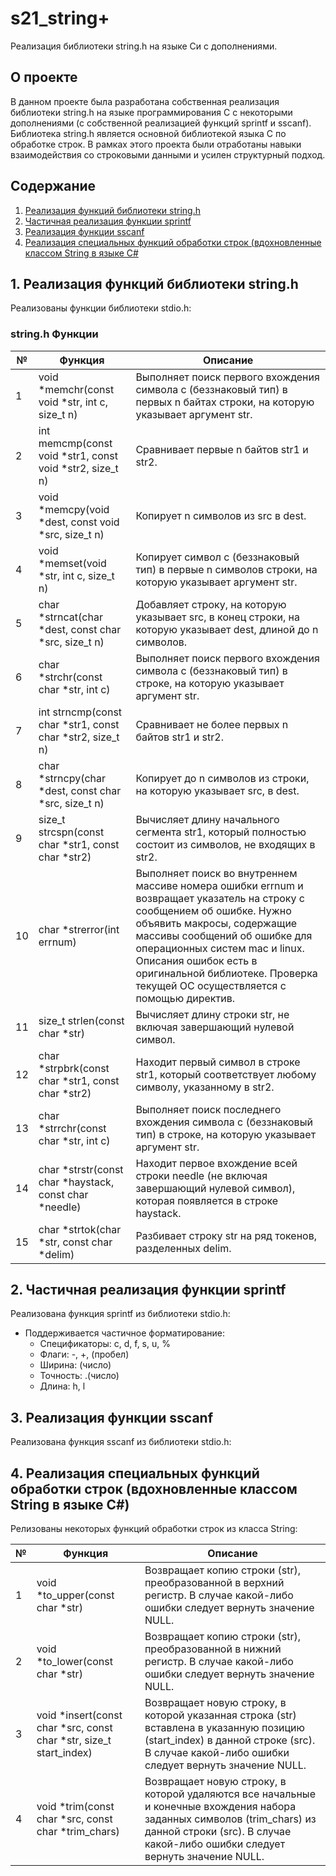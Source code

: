 # s21_string+

Реализация библиотеки string.h  на языке Си с дополнениями.

## О проекте

В данном проекте была разработана собственная реализация библиотеки string.h на языке программирования С с некоторыми дополнениями (с собственной реализацией функций sprintf и sscanf). Библиотека string.h является основной библиотекой языка С по обработке строк. В рамках этого проекта были отработаны навыки взаимодействия со строковыми данными и усилен структурный подход.

## Содержание

1. [Реализация функций библиотеки string.h](#1-реализация-функций-библиотеки-string.h)
2. [Частичная реализация функции sprintf](#2-частичная-реализация-функции-sprintf)
3. [Реализация функции sscanf](#3-реализация-функции-sscanf)
4. [Реализация специальных функций обработки строк (вдохновленные классом String в языке C#](#4-реализация-специальных-функций-обработки-строк-вдохновленные-классом-string-в-языке-c)
## 1. Реализация функций библиотеки string.h

Реализованы функции библиотеки stdio.h:

### string.h Функции

| № | Функция | Описание |
| ------ | ------ | ------ |
| 1 | void *memchr(const void *str, int c, size_t n) | Выполняет поиск первого вхождения символа c (беззнаковый тип) в первых n байтах строки, на которую указывает аргумент str. |
| 2 | int memcmp(const void *str1, const void *str2, size_t n) | Сравнивает первые n байтов str1 и str2. |
| 3 | void *memcpy(void *dest, const void *src, size_t n) | Копирует n символов из src в dest. |
| 4 | void *memset(void *str, int c, size_t n) | Копирует символ c (беззнаковый тип) в первые n символов строки, на которую указывает аргумент str. |
| 5 | char *strncat(char *dest, const char *src, size_t n) | Добавляет строку, на которую указывает src, в конец строки, на которую указывает dest, длиной до n символов. |
| 6	| char *strchr(const char *str, int c) | Выполняет поиск первого вхождения символа c (беззнаковый тип) в строке, на которую указывает аргумент str. |
| 7 | int strncmp(const char *str1, const char *str2, size_t n) | Сравнивает не более первых n байтов str1 и str2. |
| 8 | char *strncpy(char *dest, const char *src, size_t n) | Копирует до n символов из строки, на которую указывает src, в dest. |
| 9 | size_t strcspn(const char *str1, const char *str2) | Вычисляет длину начального сегмента str1, который полностью состоит из символов, не входящих в str2. |
| 10 | char *strerror(int errnum) | Выполняет поиск во внутреннем массиве номера ошибки errnum и возвращает указатель на строку с сообщением об ошибке. Нужно объявить макросы, содержащие массивы сообщений об ошибке для операционных систем mac и linux. Описания ошибок есть в оригинальной библиотеке. Проверка текущей ОС осуществляется с помощью директив.|
| 11 | size_t strlen(const char *str) | Вычисляет длину строки str, не включая завершающий нулевой символ. |
| 12 | char *strpbrk(const char *str1, const char *str2) | Находит первый символ в строке str1, который соответствует любому символу, указанному в str2. |
| 13 | char *strrchr(const char *str, int c) | Выполняет поиск последнего вхождения символа c (беззнаковый тип) в строке, на которую указывает аргумент str. |
| 14 | char *strstr(const char *haystack, const char *needle) | Находит первое вхождение всей строки needle (не включая завершающий нулевой символ), которая появляется в строке haystack. |
| 15 | char *strtok(char *str, const char *delim) | Разбивает строку str на ряд токенов, разделенных delim. |

## 2. Частичная реализация функции sprintf

Реализована функция sprintf из библиотеки stdio.h:
- Поддерживается частичное форматирование:
  - Спецификаторы: c, d, f, s, u, %
  - Флаги: -, +, (пробел)
  - Ширина: (число)
  - Точность: .(число)
  - Длина: h, l

## 3. Реализация функции sscanf

Реализована функция sscanf из библиотеки stdio.h:

## 4. Реализация специальных функций обработки строк (вдохновленные классом String в языке C#)

Релизованы некоторых функций обработки строк из класса String:

| № | Функция | Описание |
| ------ | ------ | ------ |
| 1 | void *to_upper(const char *str) | Возвращает копию строки (str), преобразованной в верхний регистр. В случае какой-либо ошибки следует вернуть значение NULL. |
| 2 | void *to_lower(const char *str) | Возвращает копию строки (str), преобразованной в нижний регистр. В случае какой-либо ошибки следует вернуть значение NULL. |
| 3 | void *insert(const char *src, const char *str, size_t start_index) | Возвращает новую строку, в которой указанная строка (str) вставлена в указанную позицию (start_index) в данной строке (src). В случае какой-либо ошибки следует вернуть значение NULL. |
| 4 | void *trim(const char *src, const char *trim_chars) | Возвращает новую строку, в которой удаляются все начальные и конечные вхождения набора заданных символов (trim_chars) из данной строки (src). В случае какой-либо ошибки следует вернуть значение NULL. |